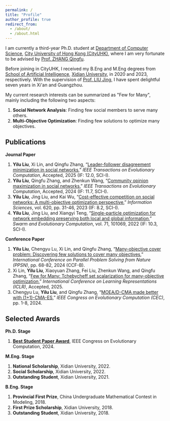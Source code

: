 ```yaml
---
permalink: /
title: "Profile"
author_profile: true
redirect_from: 
  - /about/
  - /about.html
---
```


I am currently a third-year Ph.D. student at [Department of Computer Science](https://www.cs.cityu.edu.hk/), [City University of Hong Kong (CityUHK)](https://www.cityu.edu.hk/), where I am very fortunate to be advised by [Prof. ZHANG Qingfu](https://www.cs.cityu.edu.hk/~qzhan7/index.html). 

Before joining in CityUHK, I received my B.Eng and M.Eng degrees from [School of Artificial Intelligence](https://sai.xidian.edu.cn/), [Xidian University](https://www.xidian.edu.cn/), in 2020 and 2023, respectively. With the supervision of [Prof. LIU Jing](https://faculty.xidian.edu.cn/LJ22/zh_CN/index/339621/list/), I have spent delightful seven years in Xi'an and Guangzhou.

My current research interests can be summarized as "Few for Many", mainly including the following two aspects:
1. **Social Network Analysis**: Finding few social members to serve many others.
2. **Multi-Objective Optimization**: Finding few solutions to optimize many objectives.


Publications
------
**Journal Paper**
1. **Yilu Liu**, Xi Lin, and Qingfu Zhang, “[Leader-follower disagreement minimization in social networks](https://ieeexplore.ieee.org/document/10999065),” *IEEE Transactions on Evolutionary Computation*, Accepted, 2025 (IF: 12.0, SCI-I).
2. **Yilu Liu**, Qingfu Zhang, and Zhenkun Wang, “[Community opinion maximization in social networks](https://ieeexplore.ieee.org/abstract/document/10606097),” *IEEE Transactions on Evolutionary Computation*, Accepted, 2024 (IF: 11.7, SCI-I).
3. **Yilu Liu**, Jing Liu, and Kai Wu, “[Cost-effective competition on social networks: A multi-objective optimization perspective](https://www.sciencedirect.com/science/article/pii/S0020025522013366),” *Information Sciences*, vol. 620, pp. 31-46, 2023 (IF: 8.2, SCI-I).
4. **Yilu Liu**, Jing Liu, and Xiangyi Teng, “[Single-particle optimization for network embedding preserving both local and global information](https://www.sciencedirect.com/science/article/pii/S2210650222000414),” *Swarm and Evolutionary Computation*, vol. 71, 101069, 2022 (IF: 10.3, SCI-I).

**Conference Paper**
1. **Yilu Liu**, Chengyu Lu, Xi Lin, and Qingfu Zhang, “[Many-objective cover problem: Discovering few solutions to cover many objectives](https://link.springer.com/chapter/10.1007/978-3-031-70085-9_5),” *International Conference on Parallel Problem Solving from Nature (PPSN)*, pp. 68-82, 2024 (CCF-B).
2. Xi Lin, **Yilu Liu**, Xiaoyuan Zhang, Fei Liu, Zhenkun Wang, and Qingfu Zhang, “[Few for Many: Tchebycheff set scalarization for many-objective optimization](https://arxiv.org/pdf/2405.19650),” *International Conference on Learning Representations (ICLR)*, Accepted, 2025.
3. Chengyu Lu, **Yilu Liu**, and Qingfu Zhang, “[MOEA/D-CMA made better with (1+1)-CMA-ES](https://ieeexplore.ieee.org/abstract/document/10612007),” *IEEE Congress on Evolutionary Computation (CEC)*, pp. 1-8, 2024.


Selected Awards
------
**Ph.D. Stage**
1. **[Best Student Paper Award](https://2024.ieeewcci.org/program/awards)**, IEEE Congress on Evolutionary Computation, 2024.

**M.Eng. Stage** 
1. **National Scholarship**, Xidian University, 2022.
2. **Social Scholarship**, Xidian University, 2022.
3. **Outstanding Student**, Xidian University, 2021.

**B.Eng. Stage**
1. **Provincial First Prize**, China Undergraduate Mathematical Contest in Modeling, 2018.
2. **First Prize Scholarship**, Xidian University, 2018.
3. **Outstanding Student**, Xidian University, 2018.

